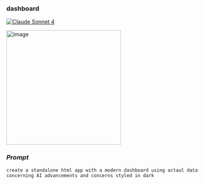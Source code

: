 ### dashboard

[![Claude Sonnet 4](https://img.shields.io/badge/Claude%20Sonnet-4-d16d50)](https://claude.ai)

<img width="auto" height="300" alt="image" src="https://github.com/user-attachments/assets/8bb9f56b-07ca-449e-8c4e-5051296751f6" />

### *Prompt*

`create a standalone html app with a modern dashboard using actaul data concerning AI advancements and concerns styled in dark `
